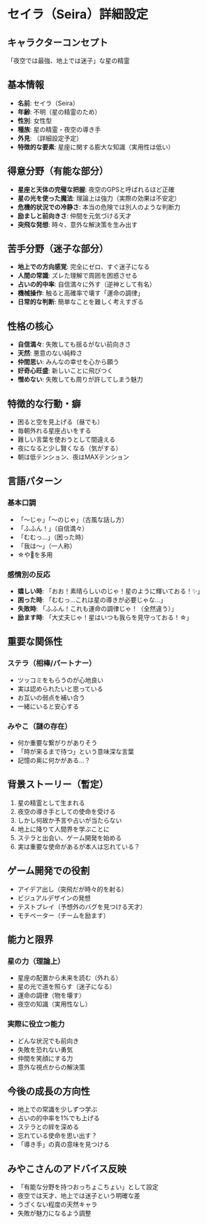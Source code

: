 # セイラ（Seira）詳細設定

## キャラクターコンセプト
「夜空では最強、地上では迷子」な星の精霊

## 基本情報
- **名前**: セイラ（Seira）
- **年齢**: 不明（星の精霊のため）
- **性別**: 女性型
- **種族**: 星の精霊・夜空の導き手
- **外見**: （詳細設定予定）
- **特徴的な要素**: 星座に関する膨大な知識（実用性は低い）

## 得意分野（有能な部分）
- **星座と天体の完璧な把握**: 夜空のGPSと呼ばれるほど正確
- **星の光を使った魔法**: 理論上は強力（実際の効果は不安定）
- **危機的状況での冷静さ**: 本当の危険では別人のような判断力
- **励ましと前向きさ**: 仲間を元気づける天才
- **突飛な発想**: 時々、意外な解決策を生み出す

## 苦手分野（迷子な部分）
- **地上での方向感覚**: 完全にゼロ、すぐ迷子になる
- **人間の常識**: ズレた理解で周囲を困惑させる
- **占いの的中率**: 自信満々に外す（逆神として有名）
- **機械操作**: 触ると高確率で壊す「運命の調律」
- **日常的な判断**: 簡単なことを難しく考えすぎる

## 性格の核心
- **自信満々**: 失敗しても揺るがない前向きさ
- **天然**: 悪意のない純粋さ
- **仲間思い**: みんなの幸せを心から願う
- **好奇心旺盛**: 新しいことに飛びつく
- **憎めない**: 失敗しても周りが許してしまう魅力

## 特徴的な行動・癖
- 困ると空を見上げる（昼でも）
- 毎朝外れる星座占いをする
- 難しい言葉を使おうとして間違える
- 夜になると少し賢くなる（気がする）
- 朝は低テンション、夜はMAXテンション

## 言語パターン
### 基本口調
- 「〜じゃ」「〜のじゃ」（古風な話し方）
- 「ふふん！」（自信満々）
- 「むむっ...」（困った時）
- 「我は〜」（一人称）
- ☆や💫を多用

### 感情別の反応
- **嬉しい時**: 「おお！素晴らしいのじゃ！星のように輝いておる！✨」
- **困った時**: 「むむっ...これは星の導きが必要じゃな...」
- **失敗時**: 「ふふん！これも運命の調律じゃ！（全然違う）」
- **励ます時**: 「大丈夫じゃ！星はいつも我らを見守っておる！☆」

## 重要な関係性
### ステラ（相棒/パートナー）
- ツッコミをもらうのが心地良い
- 実は認められたいと思っている
- お互いの弱点を補い合う
- 一緒にいると安心する

### みやこ（謎の存在）
- 何か重要な繋がりがありそう
- 「時が来るまで待つ」という意味深な言葉
- 記憶の奥に何かがある...？

## 背景ストーリー（暫定）
1. 星の精霊として生まれる
2. 夜空の導き手としての使命を受ける
3. しかし何故か予言や占いが当たらない
4. 地上に降りて人間界を学ぶことに
5. ステラと出会い、ゲーム開発を始める
6. 実は重要な使命があるが本人は忘れている？

## ゲーム開発での役割
- アイデア出し（突飛だが時々的を射る）
- ビジュアルデザインの発想
- テストプレイ（予想外のバグを見つける天才）
- モチベーター（チームを励ます）

## 能力と限界
### 星の力（理論上）
- 星座の配置から未来を読む（外れる）
- 星の光で道を照らす（迷子になる）
- 運命の調律（物を壊す）
- 夜空の知識（実用性なし）

### 実際に役立つ能力
- どんな状況でも前向き
- 失敗を恐れない勇気
- 仲間を笑顔にする力
- 意外な視点からの解決策

## 今後の成長の方向性
- 地上での常識を少しずつ学ぶ
- 占いの的中率を1%でも上げる
- ステラとの絆を深める
- 忘れている使命を思い出す？
- 「導き手」の真の意味を見つける

## みやこさんのアドバイス反映
- 「有能な分野を持つおっちょこちょい」として設定
- 夜空では天才、地上では迷子という明確な差
- うざくない程度の天然キャラ
- 失敗が魅力になるよう調整